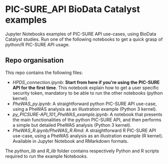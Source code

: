 # PIC-SURE_API BioData Catalyst examples
Jupyter Notebooks examples of PIC-SURE API use-cases, using BioData Catalyst studies. Run one of the following notebooks to get a quick grasp of python/R PIC-SURE API usage.

## Repo organisation
This repo contains the following files:
- *HPDS_connection.ipynb*: **Start from here if you're using the PIC-SURE API for the first time**. This notebook explain how to get a user specific security token, mandatory to be able to run the other notebooks (python kernel).
- *PheWAS_py.ipynb*: A straightforward python PIC-SURE API use-case, using a PheWAS analysis as an illustration example (Python 3 kernel).
- *py_PICSURE-API_101_PheWAS_example.ipynb*: A notebook that presents the main functionalities of the python PIC-SURE API, and then performs a simple but detailed PheWAS analysis (Python 3 kernel).
- *PheWAS_R.ipynb/PheWAS_R.Rmd*: A straightforward R PIC-SURE API use-case, using a PheWAS analysis as an illustration example (R kernel). Available in Jupyter Notebook and RMarkdown formats.

The *python_lib* and *R_lib* folder contains respectively Python and R scripts required to run the example Notebooks.
